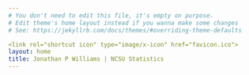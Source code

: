 ```yaml
---
# You don't need to edit this file, it's empty on purpose.
# Edit theme's home layout instead if you wanna make some changes
# See: https://jekyllrb.com/docs/themes/#overriding-theme-defaults

<link rel="shortcut icon" type="image/x-icon" href="favicon.ico">
layout: home
title: Jonathan P Williams | NCSU Statistics
---
```

